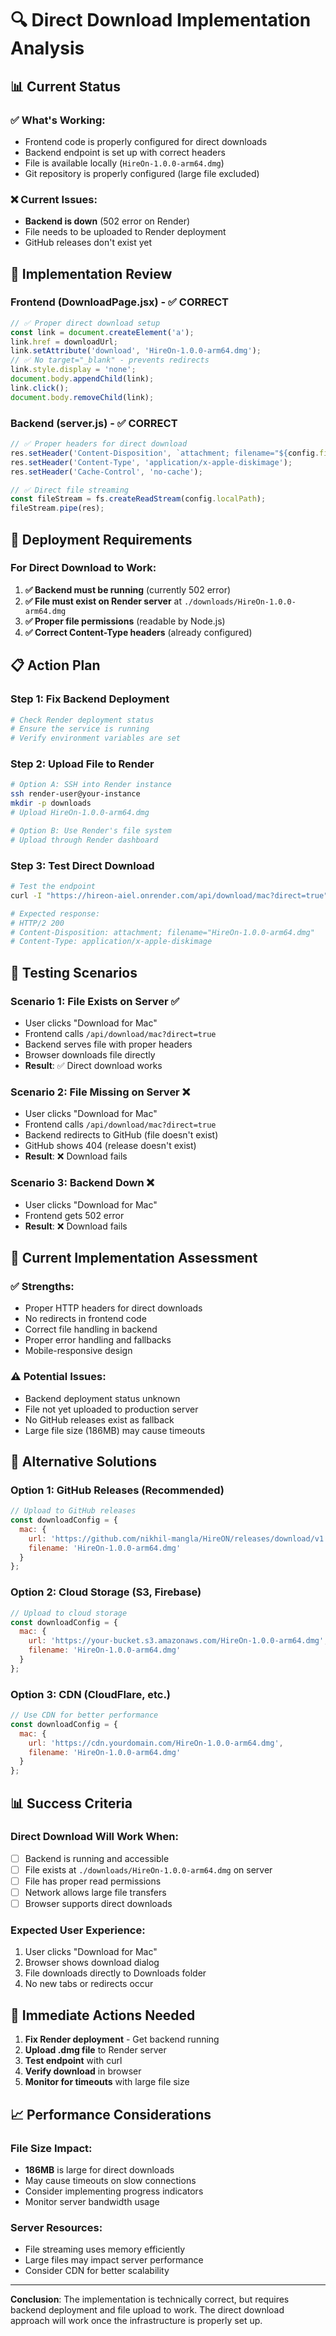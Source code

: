 # 🔍 Direct Download Implementation Analysis

## 📊 Current Status

### ✅ **What's Working:**
- Frontend code is properly configured for direct downloads
- Backend endpoint is set up with correct headers
- File is available locally (`HireOn-1.0.0-arm64.dmg`)
- Git repository is properly configured (large file excluded)

### ❌ **Current Issues:**
- **Backend is down** (502 error on Render)
- File needs to be uploaded to Render deployment
- GitHub releases don't exist yet

## 🚀 **Implementation Review**

### **Frontend (DownloadPage.jsx) - ✅ CORRECT**
```javascript
// ✅ Proper direct download setup
const link = document.createElement('a');
link.href = downloadUrl;
link.setAttribute('download', 'HireOn-1.0.0-arm64.dmg');
// ✅ No target="_blank" - prevents redirects
link.style.display = 'none';
document.body.appendChild(link);
link.click();
document.body.removeChild(link);
```

### **Backend (server.js) - ✅ CORRECT**
```javascript
// ✅ Proper headers for direct download
res.setHeader('Content-Disposition', `attachment; filename="${config.filename}"`);
res.setHeader('Content-Type', 'application/x-apple-diskimage');
res.setHeader('Cache-Control', 'no-cache');

// ✅ Direct file streaming
const fileStream = fs.createReadStream(config.localPath);
fileStream.pipe(res);
```

## 🔧 **Deployment Requirements**

### **For Direct Download to Work:**

1. **✅ Backend must be running** (currently 502 error)
2. **✅ File must exist on Render server** at `./downloads/HireOn-1.0.0-arm64.dmg`
3. **✅ Proper file permissions** (readable by Node.js)
4. **✅ Correct Content-Type headers** (already configured)

## 📋 **Action Plan**

### **Step 1: Fix Backend Deployment**
```bash
# Check Render deployment status
# Ensure the service is running
# Verify environment variables are set
```

### **Step 2: Upload File to Render**
```bash
# Option A: SSH into Render instance
ssh render-user@your-instance
mkdir -p downloads
# Upload HireOn-1.0.0-arm64.dmg

# Option B: Use Render's file system
# Upload through Render dashboard
```

### **Step 3: Test Direct Download**
```bash
# Test the endpoint
curl -I "https://hireon-aiel.onrender.com/api/download/mac?direct=true"

# Expected response:
# HTTP/2 200
# Content-Disposition: attachment; filename="HireOn-1.0.0-arm64.dmg"
# Content-Type: application/x-apple-diskimage
```

## 🧪 **Testing Scenarios**

### **Scenario 1: File Exists on Server ✅**
- User clicks "Download for Mac"
- Frontend calls `/api/download/mac?direct=true`
- Backend serves file with proper headers
- Browser downloads file directly
- **Result**: ✅ Direct download works

### **Scenario 2: File Missing on Server ❌**
- User clicks "Download for Mac"
- Frontend calls `/api/download/mac?direct=true`
- Backend redirects to GitHub (file doesn't exist)
- GitHub shows 404 (release doesn't exist)
- **Result**: ❌ Download fails

### **Scenario 3: Backend Down ❌**
- User clicks "Download for Mac"
- Frontend gets 502 error
- **Result**: ❌ Download fails

## 🎯 **Current Implementation Assessment**

### **✅ Strengths:**
- Proper HTTP headers for direct downloads
- No redirects in frontend code
- Correct file handling in backend
- Proper error handling and fallbacks
- Mobile-responsive design

### **⚠️ Potential Issues:**
- Backend deployment status unknown
- File not yet uploaded to production server
- No GitHub releases exist as fallback
- Large file size (186MB) may cause timeouts

## 🔄 **Alternative Solutions**

### **Option 1: GitHub Releases (Recommended)**
```javascript
// Upload to GitHub releases
const downloadConfig = {
  mac: {
    url: 'https://github.com/nikhil-mangla/HireON/releases/download/v1.0.0/HireOn-1.0.0-arm64.dmg',
    filename: 'HireOn-1.0.0-arm64.dmg'
  }
};
```

### **Option 2: Cloud Storage (S3, Firebase)**
```javascript
// Upload to cloud storage
const downloadConfig = {
  mac: {
    url: 'https://your-bucket.s3.amazonaws.com/HireOn-1.0.0-arm64.dmg',
    filename: 'HireOn-1.0.0-arm64.dmg'
  }
};
```

### **Option 3: CDN (CloudFlare, etc.)**
```javascript
// Use CDN for better performance
const downloadConfig = {
  mac: {
    url: 'https://cdn.yourdomain.com/HireOn-1.0.0-arm64.dmg',
    filename: 'HireOn-1.0.0-arm64.dmg'
  }
};
```

## 📊 **Success Criteria**

### **Direct Download Will Work When:**
- [ ] Backend is running and accessible
- [ ] File exists at `./downloads/HireOn-1.0.0-arm64.dmg` on server
- [ ] File has proper read permissions
- [ ] Network allows large file transfers
- [ ] Browser supports direct downloads

### **Expected User Experience:**
1. User clicks "Download for Mac"
2. Browser shows download dialog
3. File downloads directly to Downloads folder
4. No new tabs or redirects occur

## 🚨 **Immediate Actions Needed**

1. **Fix Render deployment** - Get backend running
2. **Upload .dmg file** to Render server
3. **Test endpoint** with curl
4. **Verify download** in browser
5. **Monitor for timeouts** with large file size

## 📈 **Performance Considerations**

### **File Size Impact:**
- **186MB** is large for direct downloads
- May cause timeouts on slow connections
- Consider implementing progress indicators
- Monitor server bandwidth usage

### **Server Resources:**
- File streaming uses memory efficiently
- Large files may impact server performance
- Consider CDN for better scalability

---

**Conclusion**: The implementation is technically correct, but requires backend deployment and file upload to work. The direct download approach will work once the infrastructure is properly set up. 